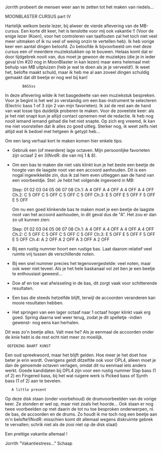 Jorrith probeert de mensen weer aan te zetten tot het maken van riedels...


  MOONBLASTER CURSUS part IV

 Hartelijk welkom beste lezer, bij alweer de vierde 
 aflevering van de MB-cursus. Een korte dit keer, het is 
 tenslotte voor mij ook vakantie !! (Voor de enige lezer 
 (Koen), voor het controleren van taalfouten zal het toch
 niet veel meer uitmaken of ik nu veel of weinig onzin te
 vertellen heb). Ik heb vorige keer een aantal dingen 
 beloofd. Zo beloofde ik bijvoorbeeld om met deze cursus een 
 of meerdere muziekstukken op te bouwen. Helaas komt dat er 
 door tijdgebrek nooit van, dus moet je gewoon de muziekjes 
 (die je in ieder geval t/m #20 nog in MoonBlaster in kan 
 lezen) maar eens helemaal met behulp van MB uitpluizen (heb 
 je wat te doen als je je verveeld!). Ik weet het, belofte 
 maakt schuld, maar ik heb me al aan zoveel dingen schuldig 
 gemaakt dat dit beetje er nog wel bij kan!

            BASSss

 In deze aflevering wilde ik het basgedeelte van een 
 muziekstuk bespreken. Voor je begint is het wel zo 
 verstandig om een bas-instrument te selecteren (Electric 
 bass 1 of 3 zijn 2 van mijn favorieten). Ik zal de rest aan 
 de hand van wat losse tips duidelijk proberen te maken. Voor 
 de zoveelste keer: als je het niet snapt kun je altijd 
 contact opnemen met de redactie. Ik heb nog nooit iemand 
 iemand gehad die het niet snapte. Op zich erg vreemd, ik kan 
 me niet voorstellen dat ik alles zo goed uitleg. Sterker 
 nog, ik weet zelfs niet altijd wat ik bedoel met hetgeen ik 
 getypt heb...

 Om een lang verhaal kort te maken komen hier enkele tips:

 - Gebruik een (of meerdere) lage octaven. Mijn persoonlijke 
   favorieten zijn octaaf 2 en 3(NvdR: die van mij 1 & 8).
 - Om een bas te maken die niet vals klinkt kun je het beste 
   een beetje de hoogte van de laagste noot van een accoord 
   aanhouden. Dit is een nogal ingewikkelde zin, dus ik zal 
   hem even uitleggen aan de hand van een voorbeeldje. 
   Stel: Je hebt het volgende ingevoerd in MB:
            
   Step: 01  02  03  04  05  06  07  08 
   Ch.1: A 4 OFF A 4 OFF A 4 OFF A 4 OFF
   Ch.2: C 5 OFF C 5 OFF C 5 OFF C 5 OFF
   Ch.3: E 5 OFF E 5 OFF F 5 OFF E 5 OFF

   Om nu een goed klinkende bas te maken moet je een beetje de
   laagste noot van het accoord aanhouden, in dit geval dus de 
   "A". Het zou er dan zo uit kunnen zien:

   Step: 01  02  03  04  05  06  07  08 
   Ch.1: A 4 OFF A 4 OFF A 4 OFF A 4 OFF
   Ch.2: C 5 OFF C 5 OFF C 5 OFF C 5 OFF
   Ch.3: E 5 OFF E 5 OFF F 5 OFF E 5 OFF
   Ch.4: A 2 OFF A 2 OFF A 3 OFF A 2 OFF
  
 - Bij een rustig nummer hoort een rustige bas. Laat daarom 
   relatief veel ruimte vrij tussen de verschillende noten.
 - Bij een snel nummer precies het tegenovergestelde: veel 
   noten, maar ook weer niet teveel. Als je het hele 
   baskanaal vol zet ben je een beetje te enthousiast 
   geweest...  
 - Doe af en toe wat afwisseling in de bas, dit zorgt vaak 
   voor schitterende resultaten.
 - Een bas die steeds hetzelfde blijft, terwijl de accoorden 
   veranderen kan mooie resultaten hebben.
 - Het springen van een lager octaaf naar 1 octaaf hoger 
   klinkt vaak erg goed. Spring daarna wel weer terug, zodat 
   je dit spelletje -indien gewenst- nog eens kan herhalen. 
 
 Dit was zo'n beetje alles. Valt mee he? Als je eenmaal de 
 accoorden onder de knie hebt is de rest echt niet meer zo 
 moeilijk.

     OEFENING BAART KUNST

 Een oud spreekwoord, maar het blijft gelden. Hoe meer je het 
 doet hoe beter je erin wordt. Overigens geldt ditzelfde ook 
 voor OPL4, alleen moet je dan de genoemde octaven verlagen, 
 omdat dit nu eenmaal iets anders werkt. Goede kandidaten bij 
 OPL4 zijn voor een rustig nummer Slap bass (1 of 2) en 
 Fingered bass, bij het wat ruigere werk is Picked bass of 
 Synth bass (1 of 2) aan te bevelen.

       A little present

 Op deze disk staan (onder voorbehoud) de drumvoorbeelden van 
 de vorige keer. Ze stonden er wel op, maar niet zoals het 
 hoorde... Ook staan er nog twee voorbeelden op met daarin de 
 tot nu toe besproken onderwerpen, nl. de bas, de accoorden 
 en de drums. Zo houdt ik me toch nog een beetje aan m'n 
 belofte!(NvdR: misschien komt dit allemaal wegens
 diskruimte gebrek te vervallen; schrik niet als de zooi niet
 op de disk staat)

 Een prettige vakantie allemaal !

 Jorrith "Vakantiestress..." Schaap
